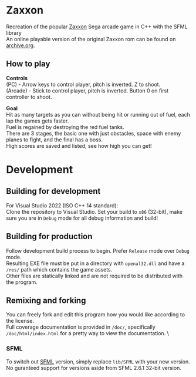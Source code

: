 # Zaxxon
Recreation of the popular [Zaxxon](https://wikipedia.org/wiki/Zaxxon) Sega arcade game in C++ with the SFML library \
An online playable version of the original Zaxxon rom can be found on [archive.org](https://archive.org/details/arcade_zaxxon).

## How to play
**Controls** \
(PC) - Arrow keys to control player, pitch is inverted. Z to shoot.\
(Arcade) - Stick to control player, pitch is inverted. Button 0 on first controller to shoot.

**Goal** \
Hit as many targets as you can without being hit or running out of fuel, each lap the games gets faster. \
Fuel is regained by destroying the red fuel tanks. \
There are 3 stages, the basic one with just obstacles, space with enemy planes to fight, and the final has a boss. \
High scores are saved and listed, see how high you can get!


# Development

## Building for development
For Visual Studio 2022 (ISO C++ 14 standard): \
Clone the repository to Visual Studio. Set your build to `x86` (32-bit), make sure you are in `Debug` mode for all debug information and build!

## Building for production
Follow development build process to begin. Prefer `Release` mode over `Debug` mode.\
Resulting EXE file must be put in a directory with `openal32.dll` and have a `/res/` path which contains the game assets. \
Other files are statically linked and are not required to be distributed with the program.


## Remixing and forking
You can freely fork and edit this program how you would like according to the license. \
Full coverage documentation is provided in `/doc/`, specifically `/doc/html/index.html` for a pretty way to view the documentation. \

### SFML
To switch out [SFML](https://www.sfml-dev.org/) version, simply replace `lib/SFML` with your new version. No guranteed support for versions aside from SFML 2.6.1 32-bit version.